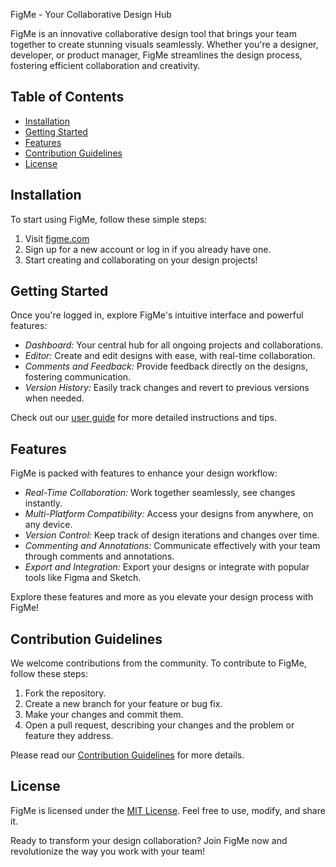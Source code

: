 FigMe - Your Collaborative Design Hub

FigMe is an innovative collaborative design tool that brings your team together to create stunning visuals seamlessly. Whether you're a designer, developer, or product manager, FigMe streamlines the design process, fostering efficient collaboration and creativity.

## Table of Contents

- [Installation](#installation)
- [Getting Started](#getting-started)
- [Features](#features)
- [Contribution Guidelines](#contribution-guidelines)
- [License](#license)

## Installation

To start using FigMe, follow these simple steps:

1. Visit [figme.com](https://www.figme.com)
2. Sign up for a new account or log in if you already have one.
3. Start creating and collaborating on your design projects!

## Getting Started

Once you're logged in, explore FigMe's intuitive interface and powerful features:

- *Dashboard:* Your central hub for all ongoing projects and collaborations.
- *Editor:* Create and edit designs with ease, with real-time collaboration.
- *Comments and Feedback:* Provide feedback directly on the designs, fostering communication.
- *Version History:* Easily track changes and revert to previous versions when needed.

Check out our [user guide](docs/user-guide.md) for more detailed instructions and tips.

## Features

FigMe is packed with features to enhance your design workflow:

- *Real-Time Collaboration:* Work together seamlessly, see changes instantly.
- *Multi-Platform Compatibility:* Access your designs from anywhere, on any device.
- *Version Control:* Keep track of design iterations and changes over time.
- *Commenting and Annotations:* Communicate effectively with your team through comments and annotations.
- *Export and Integration:* Export your designs or integrate with popular tools like Figma and Sketch.

Explore these features and more as you elevate your design process with FigMe!

## Contribution Guidelines

We welcome contributions from the community. To contribute to FigMe, follow these steps:

1. Fork the repository.
2. Create a new branch for your feature or bug fix.
3. Make your changes and commit them.
4. Open a pull request, describing your changes and the problem or feature they address.

Please read our [Contribution Guidelines](CONTRIBUTING.md) for more details.

## License

FigMe is licensed under the [MIT License](LICENSE). Feel free to use, modify, and share it.

Ready to transform your design collaboration? Join FigMe now and revolutionize the way you work with your team!
